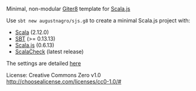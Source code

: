 Minimal, non-modular [Giter8][g8] template for [Scala.js][sjs]

Use `sbt new augustnagro/sjs.g8` to create a minimal Scala.js project with:

* [Scala][scala] (2.12.0)
* [SBT][sbt] (>= 0.13.13)
* [Scala.js][sjs] (0.6.13)
* [ScalaCheck][scheck] (latest release)

The settings are detailed [here][post]

License: Creative Commons Zero v1.0
http://choosealicense.com/licenses/cc0-1.0/#

[g8]: http://www.foundweekends.org/giter8/
[sjs]: https://www.scala-js.org
[post]: https://augustnagro.com//Giter8-Scala-Templates.html
[scala]: scala-lang.org
[sbt]: http://www.scala-sbt.org/
[scheck]: http://www.scalacheck.org
